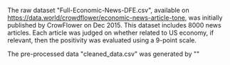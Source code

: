 The raw dataset "Full-Economic-News-DFE.csv", available on https://data.world/crowdflower/economic-news-article-tone, was initially published by CrowFlower on Dec 2015. This dataset includes 8000 news articles. Each article was judged on whether related to US economy, if relevant, then the positivity was evaluated using a 9-point scale.

The pre-processed data "cleaned_data.csv" was generated by ""
